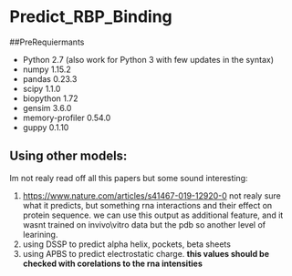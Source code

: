 # Predict_RBP_Binding

##PreRequiermants
* Python 2.7 (also work for Python 3 with few updates in the syntax)
* numpy 1.15.2
* pandas 0.23.3
* scipy 1.1.0
* biopython 1.72
* gensim 3.6.0
* memory-profiler 0.54.0
* guppy 0.1.10




## Using other models:
Im not realy read off all this papers but some sound interesting:
1. https://www.nature.com/articles/s41467-019-12920-0 not realy sure what it predicts, but something rna interactions and their effect on protein sequence. we can use this output as additional feature, and it wasnt trained on invivo\vitro data but the pdb so another level of learining.
2. using DSSP to predict alpha helix, pockets, beta sheets
3. using APBS to predict electrostatic charge.
**this values should be checked with corelations to the rna intensities**

